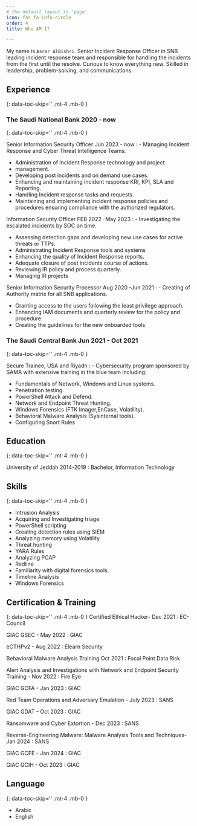 ```yaml
---
# the default layout is 'page'
icon: fas fa-info-circle
order: 4
title: Who AM I?

---
```


My name is `Asrar AlBishri`. Senior Incident Response Officer in SNB leading incident response team
and responsible for handling the incidents from the first until the resolve.
Curious to know everything new. Skilled in leadership, problem-solving,
and communications.

## Experience
{: data-toc-skip='' .mt-4 .mb-0 }

### The Saudi National Bank 2020 - now
{: data-toc-skip='' .mt-4 .mb-0 }

Senior Information Security Officer Jun 2023 - now
: - Managing Incident Response and Cyber Threat Intelligence Teams.
  - Administration of Incident Response technology and project
  - management.
  - Developing post incidents and on demand use cases.
  - Enhancing and maintaining incident response KRI, KPI, SLA and
    Reporting.
  - Handling Incident response tasks and requests.
  - Maintaining and implementing incident response policies and
    procedures ensuring compliance with the authorized regulators.


Information Security Officer FEB 2022 -May 2023
: - Investigating the escalated incidents by SOC on time.
  - Assessing detection gaps and developing new use cases for active
    threats or TTPs.
  - Administrating Incident Response tools and systems
  - Enhancing the quality of Incident Response reports.
  - Adequate closure of post incidents course of actions.
  - Reviewing IR policy and process quarterly.
  - Managing IR projects

Senior Information Security Processor Aug 2020 -Jun 2021
: - Creating of Authority matrix for all SNB applications.
  - Granting access to the users following the least privilege approach.
  - Enhancing IAM documents and quarterly review for the policy and
    procedure.
  - Creating the guidelines for the new onboarded tools

### The Saudi Central Bank Jun 2021 - Oct 2021
{: data-toc-skip='' .mt-4 .mb-0 }

Secure Trainee, USA and Riyadh
: - Cybersecurity program sponsored by SAMA with extensive training
    in the blue team including:
  - Fundamentals of Network, Windows and Linux systems.
  - Penetration testing.
  - PowerShell Attack and Defend.
  - Network and Endpoint Threat Hunting.
  - Windows Forensics (FTK Imager,EnCase, Volatility).
  - Behavioral Malware Analysis (Sysinternal tools).
  - Configuring Snort Rules

## Education
{: data-toc-skip='' .mt-4 .mb-0 }

University of Jeddah 2014-2019
: Bachelor, Information Technology

## Skills
{: data-toc-skip='' .mt-4 .mb-0 }
- Intrusion Analysis
- Acquiring and Investigating triage
- PowerShell scripting
- Creating detection rules using SIEM
- Analyzing memory using Volatility
- Threat hunting
- YARA Rules
- Analyzing PCAP
- Redline
- Familiarity with digital forensics tools.
- Timeline Analysis
- Windows Forensics

## Certification & Training
{: data-toc-skip='' .mt-4 .mb-0 }
Certified Ethical Hacker- Dec 2021
: EC-Council

GIAC GSEC - May 2022
: GIAC

eCTHPv2 - Aug 2022
: Elearn Security

Behavioral Malware Analysis Training Oct 2021
: Focal Point Data Risk

Alert Analysis and Investigations with Network and Endpoint Security
Training - Nov 2022
: Fire Eye

GIAC GCFA - Jan 2023
: GIAC

Red Team Operations and Adversary Emulation - July 2023
: SANS

GIAC GDAT - Oct 2023
: GIAC

Ransomware and Cyber Extortion - Dec 2023
: SANS

Reverse-Engineering Malware: Malware Analysis Tools and
Techniques- Jan 2024
: SANS

GIAC GCFE - Jan 2024
: GIAC

GIAC GCIH - Oct 2023
: GIAC

## Language
{: data-toc-skip='' .mt-4 .mb-0 }
- Arabic
- English